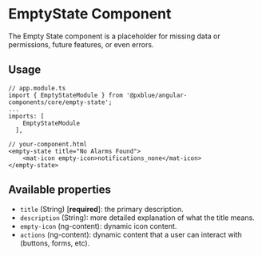 # EmptyState Component
The Empty State component is a placeholder for missing data or permissions, future features, or even errors.

## Usage
```
// app.module.ts
import { EmptyStateModule } from '@pxblue/angular-components/core/empty-state';
...
imports: [
    EmptyStateModule
  ],
```
```
// your-component.html
<empty-state title="No Alarms Found">
    <mat-icon empty-icon>notifications_none</mat-icon>
</empty-state>
```

## Available properties
* ```title``` (String) [**required**]: the primary description.
* ```description``` (String): more detailed explanation of what the title means.
* ```empty-icon``` (ng-content): dynamic icon content.
* ```actions``` (ng-content): dynamic content that a user can interact with (buttons, forms, etc).
